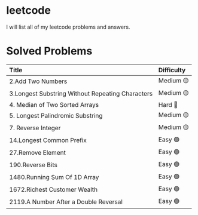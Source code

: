 # leetcode
I will list all of my leetcode problems and answers.

# Solved Problems 

| Title            | Difficulty |
|:----------------|:------------|
|2.Add Two Numbers | Medium :yellow_circle:|          
|3.Longest Substring Without Repeating Characters | Medium :yellow_circle:|    
|4. Median of Two Sorted Arrays | Hard :red_circle:| 
|5. Longest Palindromic Substring | Medium :yellow_circle:|
|7. Reverse Integer | Medium :yellow_circle:|                 
|14.Longest Common Prefix | Easy :green_circle:|
|27.Remove Element | Easy :green_circle:|
|190.Reverse Bits | Easy :green_circle:|
|1480.Running Sum Of 1D Array | Easy :green_circle:|
|1672.Richest Customer Wealth | Easy :green_circle:|
|2119.A Number After a Double Reversal | Easy :green_circle:|
